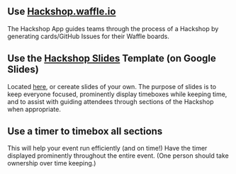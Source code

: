 ## Use [Hackshop.waffle.io](http://hackshop.waffle.io) 
The Hackshop App guides teams through the process of a Hackshop by generating cards/GitHub Issues for their Waffle boards.

## Use the [Hackshop Slides]((https://docs.google.com/presentation/d/1DOZ4FcHaX3QUClh_bzQ6pIu_yXm_6UpeurA8c6lqZUY/edit?usp=sharing)) Template (on Google Slides)
Located [here](https://docs.google.com/presentation/d/1DOZ4FcHaX3QUClh_bzQ6pIu_yXm_6UpeurA8c6lqZUY/edit?usp=sharing), or cereate slides of your own. The purpose of slides is to keep everyone focused, prominently display timeboxes while keeping time, and to assist with guiding attendees through sections of the Hackshop when appropriate.

## Use a timer to timebox all sections
This will help your event run efficiently (and on time!) Have the timer displayed prominently throughout the entire event. (One person should take ownership over time keeping.)

